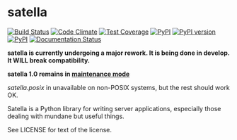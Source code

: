 satella
========
[![Build Status](https://travis-ci.org/piotrmaslanka/satella.svg)](https://travis-ci.org/piotrmaslanka/satella)
[![Code Climate](https://codeclimate.com/github/piotrmaslanka/satella/badges/gpa.svg)](https://codeclimate.com/github/piotrmaslanka/satella)
[![Test Coverage](https://codeclimate.com/github/piotrmaslanka/satella/badges/coverage.svg)](https://codeclimate.com/github/piotrmaslanka/satella/coverage)
[![PyPI](https://img.shields.io/pypi/pyversions/satella.svg)]()
[![PyPI version](https://badge.fury.io/py/satella.svg)](https://badge.fury.io/py/satella)
[![PyPI](https://img.shields.io/pypi/implementation/satella.svg)]()
[![Documentation Status](https://readthedocs.org/projects/satella/badge/?version=latest)](http://satella.readthedocs.io/en/latest/?badge=latest)

**satella is currently undergoing a major rework. It is being done in develop. It WILL break compatibility.**

**satella 1.0 remains in [maintenance mode](https://github.com/piotrmaslanka/satella/tree/satella1.0)**

_satella.posix_ in unavailable on non-POSIX systems, but the rest should work OK.

Satella is a Python library for writing server applications, especially those dealing with mundane but useful things.

See LICENSE for text of the license.